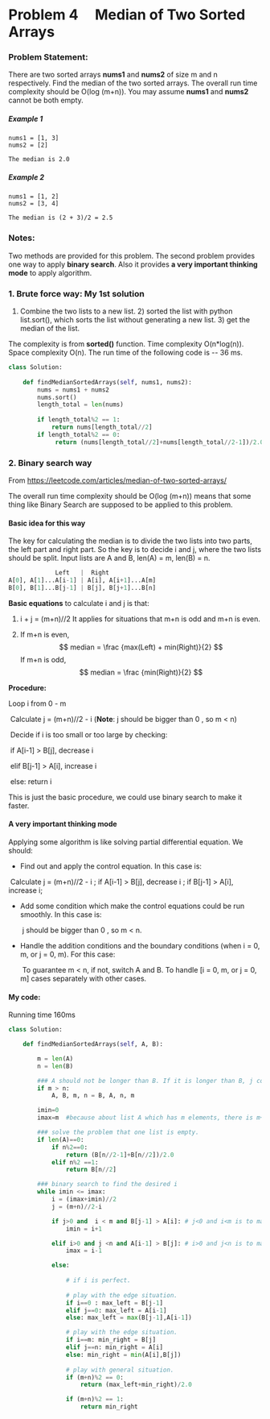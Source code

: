 # Problem 4 &nbsp; &nbsp; Median of Two Sorted Arrays

### Problem Statement:
There are two sorted arrays **nums1** and **nums2** of size m and n respectively.
Find the median of the two sorted arrays. The overall run time complexity should be O(log (m+n)).
You may assume **nums1** and **nums2** cannot be both empty.
##### Example 1
```
nums1 = [1, 3]
nums2 = [2]

The median is 2.0
```
##### Example 2
```
nums1 = [1, 2]
nums2 = [3, 4]

The median is (2 + 3)/2 = 2.5
```

### Notes:
Two methods are provided for this problem. The second problem provides one way to apply **binary search**. Also it provides **a very important thinking mode** to apply algorithm. 

### 1. Brute force way: My 1st solution
1) Combine the two lists to a new list. 2) sorted the list with python list.sort(), which sorts the list without generating a new list. 3) get the median of the list.

The complexity is from **sorted()** function. 
Time complexity O(n*log(n)). 
Space complexity O(n).
The run time of the following code is -- 36 ms.

``` python 3
class Solution:
    
    def findMedianSortedArrays(self, nums1, nums2):
        nums = nums1 + nums2
        nums.sort()
        length_total = len(nums)
        
        if length_total%2 == 1:
            return nums[length_total//2]
        if length_total%2 == 0:
             return (nums[length_total//2]+nums[length_total//2-1])/2.0
```
### 2. Binary search way
From https://leetcode.com/articles/median-of-two-sorted-arrays/

The overall run time complexity should be O(log (m+n)) means that some thing like Binary Search are supposed to be applied to this problem. 

#### Basic idea for this way

The key for calculating the median is to divide the two lists into two parts, the left part and right part. So the key is to decide i and j, where the two lists should be split. Input lists are A and B, len(A) = m, len(B) = n.

```python 3
             Left   |  Right
A[0], A[1]...A[i-1] | A[i], A[i+1]...A[m]
B[0], B[1]...B[j-1] | B[j], B[j+1]...B[n]
```

**Basic equations** to calculate i and j is that: 

1. i + j = (m+n)//2           It applies for situations that m+n is odd and m+n is even.

2. If m+n is even,
   $$
   median = \frac {max(Left) + min(Right)}{2}
   $$
   If m+n is odd,
   $$
   median = \frac {min(Right)}{2}
   $$

**Procedure:** 

Loop i from 0 - m

​	Calculate j = (m+n)//2 - i            							(**Note**: j should be bigger than 0 , so m < n)

​	Decide if i is too small or too large by checking:			

​         	if  A[i-1] > B[j],   decrease i 

​		elif B[j-1] > A[i],  increase i

​		else: return i		

This is just the basic procedure, we could use binary search to make it faster.

#### A very important thinking mode

Applying some algorithm is like solving partial differential equation. We should:

-  Find out and apply the control equation. In this case is: 

  ​	Calculate j = (m+n)//2 - i ;		if  A[i-1] > B[j],   decrease i ;	if B[j-1] > A[i],  increase i;

- Add some condition which make the control equations could be run smoothly. In this case is: 

  ​	j should be bigger than 0 , so m < n.

- Handle the addition conditions  and the boundary conditions (when i = 0, m, or j = 0, m). For this case:

  ​	To guarantee m < n, if not, switch A and B.      To handle [i = 0, m, or j = 0, m] cases separately with other cases.

  

#### My code:

Running time 160ms

```python 3
class Solution:

    def findMedianSortedArrays(self, A, B):

        m = len(A)
        n = len(B)

        ### A should not be longer than B. If it is longer than B, j could be negtive, which is not good.
        if m > n:
            A, B, m, n = B, A, n, m

        imin=0
        imax=m  #because about list A which has m elements, there is m+1 situations in total, from 0 element to m element.

        ### solve the problem that one list is empty.
        if len(A)==0:
            if n%2==0:
                return (B[n//2-1]+B[n//2])/2.0
            elif n%2 ==1:
                return B[n//2]

        ### binary search to find the desired i
        while imin <= imax:
            i = (imax+imin)//2
            j = (m+n)//2-i

            if j>0 and  i < m and B[j-1] > A[i]: # j<0 and i<m is to make sure that B[j-1] and A[i] exist.
                imin = i+1

            elif i>0 and j <n and A[i-1] > B[j]: # i>0 and j<n is to make sure that A[i-1] and B[j] exist.
                imax = i-1

            else:
                
                # if i is perfect.
				
                # play with the edge situation.
                if i==0 : max_left = B[j-1]
                elif j==0: max_left = A[i-1]
                else: max_left = max(B[j-1],A[i-1])

                # play with the edge situation.
                if i==m: min_right = B[j]
                elif j==n: min_right = A[i]
                else: min_right = min(A[i],B[j])
				
                # play with general situation.
                if (m+n)%2 == 0:
                    return (max_left+min_right)/2.0

                if (m+n)%2 == 1:
                    return min_right
```
